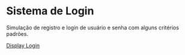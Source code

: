 # Sistema de Login

Simulação de registro e login de usuário e senha com alguns critérios padrões.

<a href="https://ulissesh.github.io/login/" target="_blank">Display Login</a>
